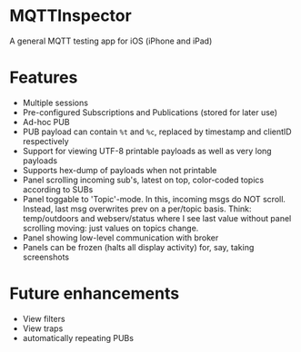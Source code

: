 MQTTInspector
=============

A general MQTT testing app for iOS (iPhone and iPad)

# Features 
* Multiple sessions
* Pre-configured Subscriptions and Publications (stored for later use)
* Ad-hoc PUB
* PUB payload can contain `%t` and `%c`, replaced by timestamp and clientID respectively
* Support for viewing UTF-8 printable payloads as well as very long payloads
* Supports hex-dump of payloads when not printable
* Panel scrolling incoming sub's, latest on top, color-coded topics according to SUBs
* Panel toggable to 'Topic'-mode. In this, incoming msgs do NOT scroll. Instead, last msg overwrites prev on a per/topic basis. Think: temp/outdoors and webserv/status where I see last value without panel scrolling moving: just values on topics change.
* Panel showing low-level communication with broker
* Panels can be frozen (halts all display activity) for, say, taking screenshots

# Future enhancements
* View filters
* View traps
* automatically repeating PUBs

